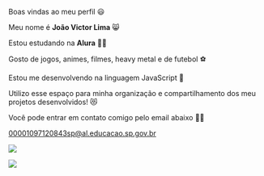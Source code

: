 Boas vindas ao meu perfil 😃 

Meu nome é **João Victor Lima** 😸

Estou estudando na **Alura** 😶‍🌫️

Gosto de jogos, animes, filmes, heavy metal e de futebol ⚽ 

Estou me desenvolvendo na linguagem JavaScript 👺

Utilizo esse espaço para minha organização e compartilhamento dos meu projetos desenvolvidos! 😻

Você pode entrar em contato comigo pelo email abaixo 🙏🏼

00001097120843sp@al.educacao.sp.gov.br 

![](https://i.pinimg.com/originals/4f/76/43/4f7643a2b0f6e6ab2c9f5fd0de658e2c.gif)

![](https://www.google.com/url?sa=i&url=https%3A%2F%2Ftenor.com%2Fview%2Fronaldo-cristiano-ronaldo-real-madrid-gif-27336531&psig=AOvVaw3p2ifUh53gvQ_LgdLFAK3z&ust=1718734798959000&source=images&cd=vfe&opi=89978449&ved=0CBAQjRxqFwoTCLjssJug44YDFQAAAAAdAAAAABAN)
